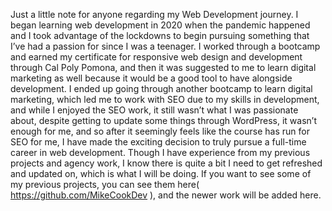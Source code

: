 Just a little note for anyone regarding my Web Development journey. I began learning web development in 2020 when the pandemic happened and I took advantage of the lockdowns to begin pursuing something that I’ve had a passion for since I was a teenager. I worked through a bootcamp and earned my certificate for responsive web design and development through Cal Poly Pomona, and then it was suggested to me to learn digital marketing as well because it would be a good tool to have alongside development. I ended up going through another bootcamp to learn digital marketing, which led me to work with SEO due to my skills in development, and while I enjoyed the SEO work, it still wasn’t what I was passionate about, despite getting to update some things through WordPress, it wasn’t enough for me, and so after it seemingly feels like the course has run for SEO for me, I have made the exciting decision to truly pursue a full-time career in web development. Though I have experience from my previous projects and agency work, I know there is quite a bit I need to get refreshed and updated on, which is what I will be doing. If you want to see some of my previous projects, you can see them here( https://github.com/MikeCookDev ), and the newer work will be added here.

